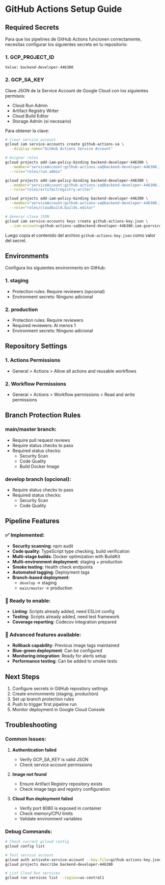 # GitHub Actions Setup Guide

## Required Secrets

Para que los pipelines de GitHub Actions funcionen correctamente, necesitas configurar los siguientes secrets en tu repositorio:

### 1. GCP_PROJECT_ID
```
Value: backend-developer-446300
```

### 2. GCP_SA_KEY
Clave JSON de la Service Account de Google Cloud con los siguientes permisos:
- Cloud Run Admin
- Artifact Registry Writer
- Cloud Build Editor
- Storage Admin (si necesario)

Para obtener la clave:
```bash
# Crear service account
gcloud iam service-accounts create github-actions-sa \
  --display-name="GitHub Actions Service Account"

# Asignar roles
gcloud projects add-iam-policy-binding backend-developer-446300 \
  --member="serviceAccount:github-actions-sa@backend-developer-446300.iam.gserviceaccount.com" \
  --role="roles/run.admin"

gcloud projects add-iam-policy-binding backend-developer-446300 \
  --member="serviceAccount:github-actions-sa@backend-developer-446300.iam.gserviceaccount.com" \
  --role="roles/artifactregistry.writer"

gcloud projects add-iam-policy-binding backend-developer-446300 \
  --member="serviceAccount:github-actions-sa@backend-developer-446300.iam.gserviceaccount.com" \
  --role="roles/cloudbuild.builds.editor"

# Generar clave JSON
gcloud iam service-accounts keys create github-actions-key.json \
  --iam-account=github-actions-sa@backend-developer-446300.iam.gserviceaccount.com
```

Luego copia el contenido del archivo `github-actions-key.json` como valor del secret.

## Environments

Configura los siguientes environments en GitHub:

### 1. staging
- Protection rules: Require reviewers (opcional)
- Environment secrets: Ninguno adicional

### 2. production
- Protection rules: Require reviewers
- Required reviewers: Al menos 1
- Environment secrets: Ninguno adicional

## Repository Settings

### 1. Actions Permissions
- General > Actions > Allow all actions and reusable workflows

### 2. Workflow Permissions
- General > Actions > Workflow permissions > Read and write permissions

## Branch Protection Rules

### main/master branch:
- Require pull request reviews
- Require status checks to pass
- Required status checks:
  - Security Scan
  - Code Quality
  - Build Docker Image

### develop branch (opcional):
- Require status checks to pass
- Required status checks:
  - Security Scan
  - Code Quality

## Pipeline Features

### ✅ Implemented:
- **Security scanning**: npm audit
- **Code quality**: TypeScript type checking, build verification
- **Multi-stage builds**: Docker optimization with BuildKit
- **Multi-environment deployment**: staging + production
- **Smoke testing**: Health check endpoints
- **Automated tagging**: Deployment tags
- **Branch-based deployment**: 
  - `develop` → staging
  - `main/master` → production

### 🔄 Ready to enable:
- **Linting**: Scripts already added, need ESLint config
- **Testing**: Scripts already added, need test framework
- **Coverage reporting**: Codecov integration prepared

### 🚀 Advanced features available:
- **Rollback capability**: Previous image tags maintained
- **Blue-green deployment**: Can be configured
- **Monitoring integration**: Ready for alerts setup
- **Performance testing**: Can be added to smoke tests

## Next Steps

1. Configure secrets in GitHub repository settings
2. Create environments (staging, production)
3. Set up branch protection rules
4. Push to trigger first pipeline run
5. Monitor deployment in Google Cloud Console

## Troubleshooting

### Common Issues:

1. **Authentication failed**
   - Verify GCP_SA_KEY is valid JSON
   - Check service account permissions

2. **Image not found**
   - Ensure Artifact Registry repository exists
   - Check image tags and registry configuration

3. **Cloud Run deployment failed**
   - Verify port 8080 is exposed in container
   - Check memory/CPU limits
   - Validate environment variables

### Debug Commands:
```bash
# Check current gcloud config
gcloud config list

# Test service account
gcloud auth activate-service-account --key-file=github-actions-key.json
gcloud projects describe backend-developer-446300

# List Cloud Run services
gcloud run services list --region=us-central1
```
